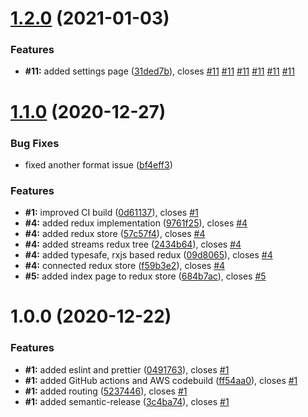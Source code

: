 # [1.2.0](https://github.com/gasserandreas/webstream/compare/v1.1.0...v1.2.0) (2021-01-03)


### Features

* **#11:** added settings page ([31ded7b](https://github.com/gasserandreas/webstream/commit/31ded7b2dd4279b87ed46d39e129048a4552daed)), closes [#11](https://github.com/gasserandreas/webstream/issues/11) [#11](https://github.com/gasserandreas/webstream/issues/11) [#11](https://github.com/gasserandreas/webstream/issues/11) [#11](https://github.com/gasserandreas/webstream/issues/11) [#11](https://github.com/gasserandreas/webstream/issues/11) [#11](https://github.com/gasserandreas/webstream/issues/11)

# [1.1.0](https://github.com/gasserandreas/webstream/compare/v1.0.0...v1.1.0) (2020-12-27)


### Bug Fixes

* fixed another format issue ([bf4eff3](https://github.com/gasserandreas/webstream/commit/bf4eff3de75e2fdee744e8c51284d77e4bb1c25c))


### Features

* **#1:** improved CI build ([0d61137](https://github.com/gasserandreas/webstream/commit/0d61137275fd08a5de53a2eacf76e77d5d51cc86)), closes [#1](https://github.com/gasserandreas/webstream/issues/1)
* **#4:** added redux implementation ([9761f25](https://github.com/gasserandreas/webstream/commit/9761f251ff501b2c6689bfb53f28feba90ebc2d1)), closes [#4](https://github.com/gasserandreas/webstream/issues/4)
* **#4:** added redux store ([57c57f4](https://github.com/gasserandreas/webstream/commit/57c57f4c40b3ec93d1a655926096b6c4817dd1ce)), closes [#4](https://github.com/gasserandreas/webstream/issues/4)
* **#4:** added streams redux tree ([2434b64](https://github.com/gasserandreas/webstream/commit/2434b64cae6a93ff3ba4b9c2803dc320fd65bc17)), closes [#4](https://github.com/gasserandreas/webstream/issues/4)
* **#4:** added typesafe, rxjs based redux ([09d8065](https://github.com/gasserandreas/webstream/commit/09d8065c13f04ad3a64d339fa69f88ae525394c3)), closes [#4](https://github.com/gasserandreas/webstream/issues/4)
* **#4:** connected redux store ([f59b3e2](https://github.com/gasserandreas/webstream/commit/f59b3e2c9d996af993881f45326b49d4a051fba0)), closes [#4](https://github.com/gasserandreas/webstream/issues/4)
* **#5:** added index page to redux store ([684b7ac](https://github.com/gasserandreas/webstream/commit/684b7acf6f18db467ead555ecf5892743d810f4e)), closes [#5](https://github.com/gasserandreas/webstream/issues/5)

# 1.0.0 (2020-12-22)


### Features

* **#1:** added eslint and prettier ([0491763](https://github.com/gasserandreas/webstream/commit/0491763869929290cf42391ade3852315b3116c7)), closes [#1](https://github.com/gasserandreas/webstream/issues/1)
* **#1:** added GitHub actions and AWS codebuild ([ff54aa0](https://github.com/gasserandreas/webstream/commit/ff54aa045b1e47bcfeb4a2c70e939abe7e7accb9)), closes [#1](https://github.com/gasserandreas/webstream/issues/1)
* **#1:** added routing ([5237446](https://github.com/gasserandreas/webstream/commit/5237446b056d42f56d151f64727adc6ba394cd22)), closes [#1](https://github.com/gasserandreas/webstream/issues/1)
* **#1:** added semantic-release ([3c4ba74](https://github.com/gasserandreas/webstream/commit/3c4ba74b0aa1cf611eb9f8d23b81ebadb8109ed9)), closes [#1](https://github.com/gasserandreas/webstream/issues/1)
